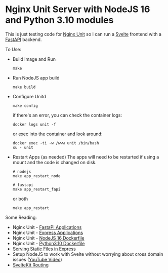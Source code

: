 Nginx Unit Server with NodeJS 16 and Python 3.10 modules
===

This is just testing code for [Nginx Unit](https://unit.nginx.org/) so I can run a [Svelte](https://svelte.dev/) frontend with a [FastAPI](https://fastapi.tiangolo.com/) backend.

To Use:
* Build image and Run
  ```
  make
  ```

* Run NodeJS app build
  ```
  make build
  ```

* Configure Unitd
  ```
  make config
  ```

  if there's an error, you can check the container logs:
  ```
  docker logs unit -f
  ```

  or exec into the container and look around:
  ```
  docker exec -ti -w /www unit /bin/bash
  su - unit
  ```

* Restart Apps (as needed)
  The apps will need to be restarted if using a mount and the code is changed on disk.
  ```
  # nodejs
  make app_restart_node

  # fastapi
  make app_restart_fapi
  ```

  or both
  ```
  make app_restart
  ```

Some Reading:
* Nginx Unit - [FastaPI Applications](https://unit.nginx.org/howto/fastapi/)
* Nginx Unit - [Express Applications](https://unit.nginx.org/howto/express/)
* Nginx Unit - [NodeJS 16 Dockerfile](https://github.com/nginx/unit/blob/master/pkg/docker/Dockerfile.node16)
* Nginx Unit - [Python3.10 Dockerfile](https://github.com/nginx/unit/blob/master/pkg/docker/Dockerfile.python3.10)
* [Serving Static Files in Express](https://masteringjs.io/tutorials/express/static)
* Setup NodeJS to work with Svelte without worrying about cross domain issues ([YouTube Video](https://www.youtube.com/watch?v=RpMBkkcxnMo))
* [SvelteKit Routing](https://kit.svelte.dev/docs/routing)
